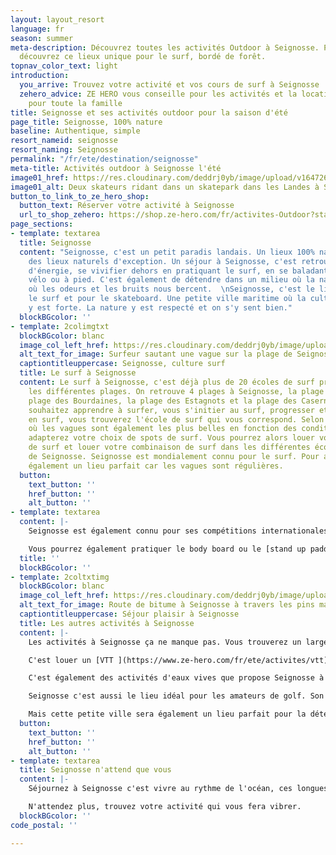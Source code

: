 ```yaml
---
layout: layout_resort
language: fr
season: summer
meta-description: Découvrez toutes les activités Outdoor à Seignosse. Prêt de Hossegor,
  découvrez ce lieux unique pour le surf, bordé de forêt.
topnav_color_text: light
introduction:
  you_arrive: Trouvez votre activité et vos cours de surf à Seignosse
  zehero_advice: ZE HERO vous conseille pour les activités et la location des équipements
    pour toute la famille
title: Seignosse et ses activités outdoor pour la saison d'été
page_title: Seignosse, 100% nature
baseline: Authentique, simple
resort_nameid: seignosse
resort_naming: Seignosse
permalink: "/fr/ete/destination/seignosse"
meta-title: Activités outdoor à Seignosse l'été
image01_href: https://res.cloudinary.com/deddrj0yb/image/upload/v1647264196/website/resorts/Seignosse/jeffrey-brandjes-v4E9ObZ8Bno-unsplash_1.jpg
image01_alt: Deux skateurs ridant dans un skatepark dans les Landes à Seignosse
button_to_link_to_ze_hero_shop:
  button_text: Réserver votre activité à Seignosse
  url_to_shop_zehero: https://shop.ze-hero.com/fr/activites-Outdoor?station=Seignosse&calessonstype=all&catypegenderlistsummer=all&calessonsactivitytype=Surf&start-date=
page_sections:
- template: textarea
  title: Seignosse
  content: "Seignosse, c'est un petit paradis landais. Un lieux 100% nature qui offre
    des lieux naturels d'exception. Un séjour à Seignosse, c'est retrouver un maximum
    d'énergie, se vivifier dehors en pratiquant le surf, en se baladant en forêt à
    vélo ou à pied. C'est également de détendre dans un milieu où la nature est préservé,
    où les odeurs et les bruits nous bercent.  \nSeignosse, c'est le lieux idéal pour
    le surf et pour le skateboard. Une petite ville maritime où la culture de la glisse
    y est forte. La nature y est respecté et on s'y sent bien."
  blockBGcolor: ''
- template: 2colimgtxt
  blockBGcolor: blanc
  image_col_left_href: https://res.cloudinary.com/deddrj0yb/image/upload/v1647264217/website/resorts/Seignosse/tom-wolff-XYCIp21GBQQ-unsplash.jpg
  alt_text_for_image: Surfeur sautant une vague sur la plage de Seignosse
  captiontitleuppercase: Seignosse, culture surf
  title: Le surf à Seignosse
  content: Le surf à Seignosse, c'est déjà plus de 20 écoles de surf présentent sur
    les différentes plages. On retrouve 4 plages à Seignosse, la plage du Penon, la
    plage des Bourdaines, la plage des Estagnots et la plage des Casernes. Si vous
    souhaitez apprendre à surfer, vous s'initier au surf, progresser et vous perfectionner
    en surf, vous trouverez l'école de surf qui vous correspond. Selon votre situation,
    où les vagues sont également les plus belles en fonction des conditions, vous
    adapterez votre choix de spots de surf. Vous pourrez alors louer votre planche
    de surf et louer votre combinaison de surf dans les différentes écoles de surf
    de Seignosse. Seignosse est mondialement connu pour le surf. Pour apprendre c'est
    également un lieu parfait car les vagues sont régulières.
  button:
    text_button: ''
    href_button: ''
    alt_button: ''
- template: textarea
  content: |-
    Seignosse est également connu pour ses compétitions internationales avec [Hossegor ](https://www.ze-hero.com/fr/ete/destination/hossegor)de surf. Vous trouverez ici les meilleurs spots de beach break. Vous trouverez toujours une école près de vous, d'un shop qui vous louera une planche ou autre. Que ce soit pour des cours collectifs, des cours privé ou des stages, chacun trouvera son bonheur.

    Vous pourrez également pratiquer le body board ou le [stand up paddle](https://www.ze-hero.com/fr/ete/activites/paddle).
  title: ''
  blockBGcolor: ''
- template: 2coltxtimg
  blockBGcolor: blanc
  image_col_left_href: https://res.cloudinary.com/deddrj0yb/image/upload/v1647264212/website/resorts/Seignosse/joackim-weiler-Fgu1YhXEY-E-unsplash_1.jpg
  alt_text_for_image: Route de bitume à Seignosse à travers les pins maritimes
  captiontitleuppercase: Séjour plaisir à Seignosse
  title: Les autres activités à Seignosse
  content: |-
    Les activités à Seignosse ça ne manque pas. Vous trouverez un large choix de différentes activités outdoor. Seignosse c'est plusieurs skateparks magnifiques où vous pourrez pratiquer le skate pour le plaisir ou alors prendre des cours avec une école de skate.

    C'est louer un [VTT ](https://www.ze-hero.com/fr/ete/activites/vtt)ou un [vélo de route](https://www.ze-hero.com/fr/ete/activites/velo-de-route) et partir rouler sur les pistes cyclables ou les pistes forestières. C'est découvrir ces lieux au charme landais, entre les pins et les dunes de sable.

    C'est également des activités d'eaux vives que propose Seignosse à quelques kilomètres d'elle. Vous trouverez du rafting, du [canyoning](https://www.ze-hero.com/fr/ete/activites/canyoning), de [canoë-kayak](https://www.ze-hero.com/fr/ete/activites/kayak) ainsi que de l'escalade.

    Seignosse c'est aussi le lieu idéal pour les amateurs de golf. Son parcours rentre dans le top 10 des golfs en France. De quoi ravir les amateurs de swing.

    Mais cette petite ville sera également un lieu parfait pour la détente et le [yoga ](https://www.ze-hero.com/fr/ete/activite/yoga)sur la plage devant un coucher de soleil. Respirez profondément l'air marrant et méditer afin de vivre uniquement le moment présent.
  button:
    text_button: ''
    href_button: ''
    alt_button: ''
- template: textarea
  title: Seignosse n'attend que vous
  content: |-
    Séjournez à Seignosse c'est vivre au rythme de l'océan, ces longues journées de soleil. C'est apprendre et ressentir la culture surf au sein d'un environnement respecté et protégé.

    N'attendez plus, trouvez votre activité qui vous fera vibrer.
  blockBGcolor: ''
code_postal: ''

---
```

